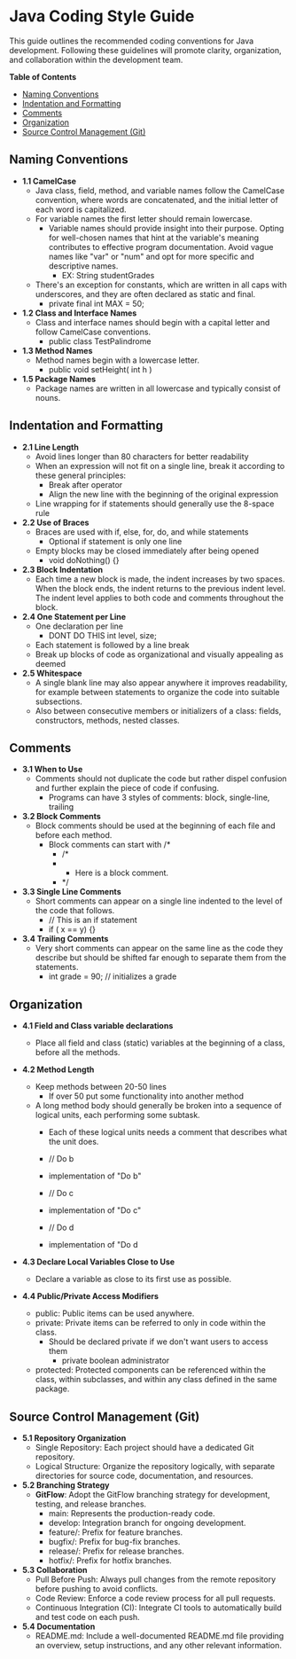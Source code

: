 # Java Coding Style Guide

This guide outlines the recommended coding conventions for Java development. Following these guidelines will promote clarity, organization, and collaboration within the development team.

**Table of Contents**
  + [Naming Conventions](#naming-conventions)
  + [Indentation and Formatting](#indentation-and-formatting)
  + [Comments](#comments)
  + [Organization](#organization)
  + [Source Control Management (Git)](#source-control-management-(git))

## Naming Conventions
  + **1.1 CamelCase**
      + Java class, field, method, and variable names follow the CamelCase convention, where words are concatenated, and the initial letter of each word is capitalized.
      + For variable names the first letter should remain lowercase.
          + Variable names should provide insight into their purpose. Opting for well-chosen names that hint at the variable's meaning contributes to effective program documentation. Avoid vague names like "var" or "num" and opt for more specific and descriptive names.
              + EX: String studentGrades
      + There's an exception for constants, which are written in all caps with underscores, and they are often declared as static and final.
          + private final int MAX = 50;
  + **1.2 Class and Interface Names**
      + Class and interface names should begin with a capital letter and follow CamelCase conventions.
          + public class TestPalindrome
  + **1.3 Method Names**
      + Method names begin with a lowercase letter.
          + public void setHeight( int h )
  + **1.5 Package Names**
    + Package names are written in all lowercase and typically consist of nouns.

## Indentation and Formatting
  + **2.1 Line Length**
    + Avoid lines longer than 80 characters for better readability
    + When an expression will not fit on a single line, break it according to these general principles:
        + Break after operator
        + Align the new line with the beginning of the original expression
    + Line wrapping for if statements should generally use the 8-space rule
  + **2.2 Use of Braces**
    + Braces are used with if, else, for, do, and while statements
        + Optional if statement is only one line
    + Empty blocks may be closed immediately after being opened
        + void doNothing() {}
  + **2.3 Block Indentation**
    + Each time a new block is made, the indent increases by two spaces. When the block ends, the indent returns to the previous indent level. The indent level applies to both code and comments throughout the block.
  + **2.4 One Statement per Line**
    + One declaration per line
        + DONT DO THIS int level, size; 
    + Each statement is followed by a line break
    + Break up blocks of code as organizational and visually appealing as deemed
  + **2.5 Whitespace**
    + A single blank line may also appear anywhere it improves readability, for example between statements to organize the code into suitable subsections.
    + Also between consecutive members or initializers of a class: fields, constructors, methods, nested classes.

## Comments
  + **3.1 When to Use**
     + Comments should not duplicate the code but rather dispel confusion and further explain the piece of code if confusing.
         + Programs can have 3 styles of comments: block, single-line, trailing
  + **3.2 Block Comments**
     + Block comments should be used at the beginning of each file and before each method.
        + Block comments can start with /*
            + /*
            + * Here is a block comment.
            + */
  + **3.3 Single Line Comments**
    + Short comments can appear on a single line indented to the level of the code that follows.
        + // This is an if statement
        + if ( x == y) {}
  + **3.4 Trailing Comments**
      + Very short comments can appear on the same line as the code they describe but should be shifted far enough to separate them from the statements.
          + int grade = 90;       // initializes a grade

## Organization 
  + **4.1 Field and Class variable declarations**
      + Place all field and class (static) variables at the beginning of a class, before all the methods.
  + **4.2 Method Length**
      + Keep methods between 20-50 lines
          + If over 50 put some functionality into another method
      + A long method body should generally be broken into a sequence of logical units, each performing some subtask.
          + Each of these logical units needs a comment that describes what the unit does.
          + // Do b
          + implementation of "Do b"
   
            
          + // Do c
          + implementation of "Do c"
   
            
          + // Do d
          + implementation of "Do d

  + **4.3 Declare Local Variables Close to Use**
      + Declare a variable as close to its first use as possible.
  + **4.4 Public/Private Access Modifiers**
      + public: Public items can be used anywhere.
      + private: Private items can be referred to only in code within the class.
          + Should be declared private if we don't want users to access them
              + private boolean administrator
      + protected: Protected components can be referenced within the class, within subclasses, and within any class defined in the same package.

## Source Control Management (Git)
  + **5.1 Repository Organization**
      + Single Repository: Each project should have a dedicated Git repository.
      + Logical Structure: Organize the repository logically, with separate directories for source code, documentation, and resources.
  + **5.2 Branching Strategy**
      + **GitFlow**: Adopt the GitFlow branching strategy for development, testing, and release branches.
          + main: Represents the production-ready code.
          + develop: Integration branch for ongoing development.
          + feature/: Prefix for feature branches.
          + bugfix/: Prefix for bug-fix branches.
          + release/: Prefix for release branches.
          + hotfix/: Prefix for hotfix branches.
  + **5.3 Collaboration**
      + Pull Before Push: Always pull changes from the remote repository before pushing to avoid conflicts.
      + Code Review: Enforce a code review process for all pull requests.
      + Continuous Integration (CI): Integrate CI tools to automatically build and test code on each push.
  + **5.4 Documentation**
      + README.md: Include a well-documented README.md file providing an overview, setup instructions, and any other relevant information.
    
            




